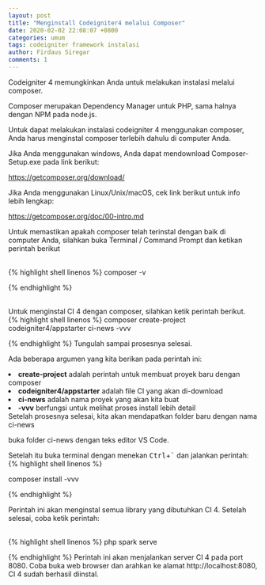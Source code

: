```yaml
---
layout: post
title: "Menginstall Codeigniter4 melalui Composer"
date: 2020-02-02 22:08:07 +0800
categories: umum
tags: codeigniter framework instalasi
author: Firdaus Siregar
comments: 1
---
```

Codeigniter 4 memungkinkan Anda untuk melakukan instalasi melalui composer.

Composer merupakan Dependency Manager untuk PHP, sama halnya dengan NPM pada node.js.

Untuk dapat melakukan instalasi codeigniter 4 menggunakan composer, Anda harus menginstal composer terlebih dahulu di computer Anda.

Jika Anda menggunakan windows, Anda dapat mendownload Composer-Setup.exe pada link berikut:

https://getcomposer.org/download/


Jika Anda menggunakan Linux/Unix/macOS, cek link berikut untuk info lebih lengkap:


https://getcomposer.org/doc/00-intro.md



Untuk memastikan apakah composer telah terinstal dengan baik di computer Anda, silahkan buka Terminal / Command Prompt dan ketikan perintah berikut

<br/>
{% highlight shell linenos %}
composer -v

{% endhighlight %}

<br/>Untuk menginstal CI 4 dengan composer, silahkan ketik perintah berikut.
<br/>
{% highlight shell linenos %}
composer create-project codeigniter4/appstarter ci-news -vvv

{% endhighlight %}
Tungulah sampai prosesnya selesai.

Ada beberapa argumen yang kita berikan pada perintah ini:

<li><b>create-project</b> adalah perintah untuk membuat proyek baru dengan composer</li>
<li><b>codeigniter4/appstarter</b> adalah file CI yang akan di-download</li>
<li><b>ci-news</b> adalah nama proyek yang akan kita buat</li>
<li><b>-vvv</b> berfungsi untuk melihat proses install lebih detail</li>
Setelah prosesnya selesai, kita akan mendapatkan folder baru dengan nama ci-news</>

buka folder ci-news dengan teks editor VS Code.

Setelah itu buka terminal dengan menekan <kbd>Ctrl</kbd>+<kbd>`</kbd> dan jalankan perintah:
<br/>
{% highlight shell linenos %}

composer install -vvv

{% endhighlight %}

Perintah ini akan menginstal semua library yang dibutuhkan CI 4.
Setelah selesai, coba ketik perintah:

<br/>
{% highlight shell linenos %}
php spark serve

{% endhighlight %}
Perintah ini akan menjalankan server CI 4 pada port 8080.
Coba buka web browser dan arahkan ke alamat http://localhost:8080,
CI 4 sudah berhasil diinstal.
